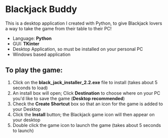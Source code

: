 # Blackjack Buddy
This is a desktop application I created with Python, to give Blackjack lovers a way to take the game from their table to their PC!
- Language: **Python**
- GUI: **TKinter**
- Desktop Application, so must be installed on your personal PC
- Windows based application

## To play the game:
1. Click on the **black_jack_installer_2.2.exe** file to install (takes about 5 seconds to load)
2. An install box will open; Click **Destination** to choose where on your PC you'd like to save the game (**Desktop recommended**)
3. Check the **Create Shortcut** box so that an icon for the game is added to your Desktop
4. Click the **Install** button; the Blackjack game icon will then appear on your desktop
5. Double click the game icon to launch the game (takes about 5 seconds to launch)
